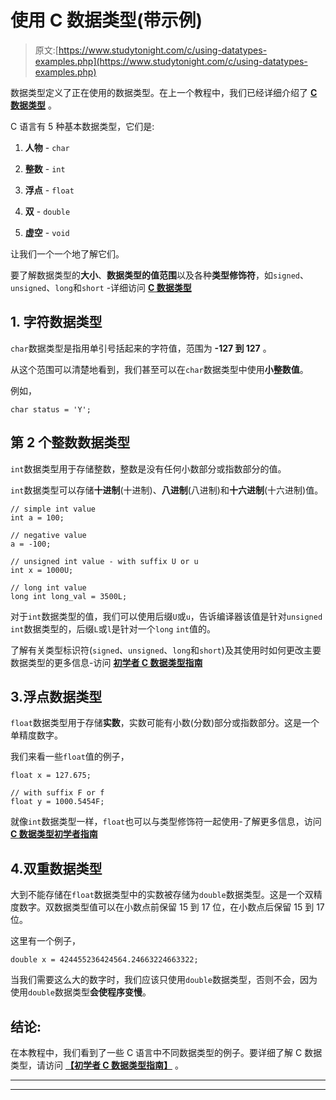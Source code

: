 # 使用 C 数据类型(带示例)

> 原文:[https://www.studytonight.com/c/using-datatypes-examples.php](https://www.studytonight.com/c/using-datatypes-examples.php)

数据类型定义了正在使用的数据类型。在上一个教程中，我们已经详细介绍了 **[C 数据类型](https://www.studytonight.com/c/datatype-in-c.php)** 。

C 语言有 5 种基本数据类型，它们是:

1.  **人物** - `char`

2.  **整数** - `int`

3.  **浮点** - `float`

4.  **双** - `double`

5.  **虚空** - `void`

让我们一个一个地了解它们。

要了解数据类型的**大小**、**数据类型的值范围**以及各种**类型修饰符**，如`signed`、`unsigned`、`long`和`short` -详细访问 **[C 数据类型](http://www.studytonight.com/c/datatype-in-c.php)**

## 1\. 字符数据类型

`char`数据类型是指用单引号括起来的字符值，范围为 **-127 到 127** 。

从这个范围可以清楚地看到，我们甚至可以在`char`数据类型中使用**小整数值**。

例如，

```
char status = 'Y';
```

## 第 2 个整数数据类型

`int`数据类型用于存储整数，整数是没有任何小数部分或指数部分的值。

`int`数据类型可以存储**十进制**(十进制)、**八进制**(八进制)和**十六进制**(十六进制)值。

```
// simple int value
int a = 100;

// negative value
a = -100;

// unsigned int value - with suffix U or u
int x = 1000U;

// long int value
long int long_val = 3500L;
```

对于`int`数据类型的值，我们可以使用后缀`U`或`u`，告诉编译器该值是针对`unsigned` `int`数据类型的，后缀`L`或`l`是针对一个`long` `int`值的。

了解有关类型标识符(`signed`、`unsigned`、`long`和`short`)及其使用时如何更改主要数据类型的更多信息-访问 **[初学者 C 数据类型指南](http://www.studytonight.com/c/datatype-in-c.php)**

## 3.浮点数据类型

`float`数据类型用于存储**实数**，实数可能有小数(分数)部分或指数部分。这是一个单精度数字。

我们来看一些`float`值的例子，

```
float x = 127.675;

// with suffix F or f
float y = 1000.5454F;
```

就像`int`数据类型一样，`float`也可以与类型修饰符一起使用-了解更多信息，访问 **[C 数据类型初学者指南](http://www.studytonight.com/c/datatype-in-c.php)**

## 4.双重数据类型

大到不能存储在`float`数据类型中的实数被存储为`double`数据类型。这是一个双精度数字。双数据类型值可以在小数点前保留 15 到 17 位，在小数点后保留 15 到 17 位。

这里有一个例子，

```
double x = 424455236424564.24663224663322;
```

当我们需要这么大的数字时，我们应该只使用`double`数据类型，否则不会，因为使用`double`数据类型**会使程序变慢**。

## 结论:

在本教程中，我们看到了一些 C 语言中不同数据类型的例子。要详细了解 C 数据类型，请访问 **[【初学者 C 数据类型指南】](http://www.studytonight.com/c/datatype-in-c.php)** 。

* * *

* * *